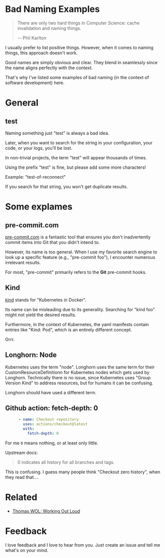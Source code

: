# Bad Naming Examples

> There are only two hard things in Computer Science: cache invalidation and naming things.
> 
> -- Phil Karlton

I usually prefer to list positive things. However, when it comes to naming things, this approach doesn't work.

Good names are simply obvious and clear. They blend in seamlessly since the name aligns perfectly with the context.

That's why I've listed some examples of bad naming (in the context of software development) here.

# General

## test

Naming something just "test" is always a bad idea.

Later, when you want to search for the string in your configuration, your code, or your logs, you'll be lost.

In non-trivial projects, the term "test" will appear thousands of times.

Using the prefix "test" is fine, but please add some more characters!

Example: "test-of-reconnect"

If you search for that string, you won't get duplicate results.

# Some explames

## pre-commit.com

[pre-commit.com](//pre-commit.com) is a fantastic tool that ensures you don't inadvertently commit items into Git that you didn't intend to.

However, its name is too general. When I use my favorite search engine to look up a specific feature (e.g., "pre-commit foo"), I encounter numerous irrelevant results.

For most, "pre-commit" primarily refers to the **Git** pre-commit hooks.

## Kind

[kind](https://kind.sigs.k8s.io/) stands for "Kubernetes in Docker".

Its name can be misleading due to its generality. Searching for "kind foo" might not yield the desired results.

Furthermore, in the context of Kubernetes, the yaml manifests contain entries like "Kind: Pod", which is an entirely different concept.

Grrr.

## Longhorn: Node

Kubernetes uses the term "node". Longhorn uses the same term for their CustomResourceDefinitionn for Kubernetes nodes which gets used by Longhorn. Technically there is no issue, since
Kubernetes uses "Group Version Kind" to address resources, but for humans it can be confusing.

Longhorn should have used a different term.

## Github action: fetch-depth: 0

```yaml
      - name: Checkout repository
        uses: actions/checkout@latest
        with:
          fetch-depth: 0
```

For me `0` means nothing, or at least only little. 

Upstream docs:

>  0 indicates all history for all branches and tags.

This is confusing. I guess many people think "Checkout zero history", when they read that....

# Related

* [Thomas WOL: Working Out Loud](https://github.com/guettli/wol)

# Feedback

I love feedback and I love to hear from you. Just create an issue and tell me what's on your mind.
